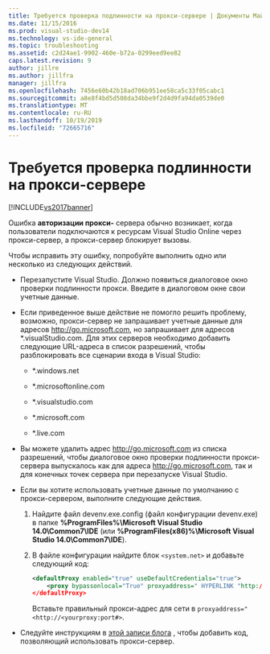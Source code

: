 ```yaml
---
title: Требуется проверка подлинности на прокси-сервере | Документы Майкрософт
ms.date: 11/15/2016
ms.prod: visual-studio-dev14
ms.technology: vs-ide-general
ms.topic: troubleshooting
ms.assetid: c2d24ae1-9902-460e-b72a-0299eed9ee82
caps.latest.revision: 9
author: jillre
ms.author: jillfra
manager: jillfra
ms.openlocfilehash: 7456e60b42b18ad706b951ee58ca5c33f05cabc1
ms.sourcegitcommit: a8e8f4bd5d508da34bbe9f2d4d9fa94da0539de0
ms.translationtype: MT
ms.contentlocale: ru-RU
ms.lasthandoff: 10/19/2019
ms.locfileid: "72665716"
---
```

# <a name="proxy-authorization-required"></a>Требуется проверка подлинности на прокси-сервере
[!INCLUDE[vs2017banner](../../includes/vs2017banner.md)]

Ошибка **авторизации прокси-** сервера обычно возникает, когда пользователи подключаются к ресурсам Visual Studio Online через прокси-сервер, а прокси-сервер блокирует вызовы.

Чтобы исправить эту ошибку, попробуйте выполнить одно или несколько из следующих действий.

- Перезапустите Visual Studio. Должно появиться диалоговое окно проверки подлинности прокси. Введите в диалоговом окне свои учетные данные.

- Если приведенное выше действие не помогло решить проблему, возможно, прокси-сервер не запрашивает учетные данные для адресов http://go.microsoft.com, но запрашивает для адресов *.visualStudio.com. Для этих серверов необходимо добавить следующие URL-адреса в список разрешений, чтобы разблокировать все сценарии входа в Visual Studio:

  - *.windows.net

  - *.microsoftonline.com

  - *.visualstudio.com

  - *.microsoft.com

  - *.live.com

- Вы можете удалить адрес http://go.microsoft.com из списка разрешений, чтобы диалоговое окно проверки подлинности прокси-сервера выпускалось как для адреса http://go.microsoft.com, так и для конечных точек сервера при перезапуске Visual Studio.

- Если вы хотите использовать учетные данные по умолчанию с прокси-сервером, выполните следующие действия.

   1. Найдите файл devenv.exe.config (файл конфигурации devenv.exe) в папке **%ProgramFiles%\Microsoft Visual Studio 14.0\Common7\IDE** (или **%ProgramFiles(x86)%\Microsoft Visual Studio 14.0\Common7\IDE**).

   2. В файле конфигурации найдите блок `<system.net>` и добавьте следующий код:

      ```xml
      <defaultProxy enabled="true" useDefaultCredentials="true">
          <proxy bypassonlocal="True" proxyaddress=" HYPERLINK "http://<yourproxy:port#" http://<yourproxy:port#>"/>
      </defaultProxy>
      ```

      Вставьте правильный прокси-адрес для сети в `proxyaddress="<http://<yourproxy:port#>`.

- Следуйте инструкциям в [этой записи блога](http://blogs.msdn.com/b/rido/archive/2010/05/06/how-to-connect-to-tfs-through-authenticated-web-proxy.aspx) , чтобы добавить код, позволяющий использовать прокси-сервер.
